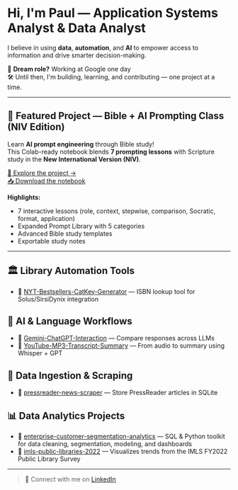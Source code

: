 # Hi, I'm Paul — Application Systems Analyst & Data Analyst

I believe in using **data**, **automation**, and **AI** to empower access to information and drive smarter decision-making.

🎯 **Dream role?** Working at Google one day  
🛠️ Until then, I'm building, learning, and contributing — one project at a time.

---

## 📖 Featured Project — Bible + AI Prompting Class (NIV Edition)

Learn **AI prompt engineering** through Bible study!  
This Colab-ready notebook blends **7 prompting lessons** with Scripture study in the **New International Version (NIV)**.

[🔗 Explore the project →](https://github.com/systemslibrarian/bible-ai-prompting-class)  
[📥 Download the notebook](https://github.com/systemslibrarian/bible-ai-prompting-class/blob/main/bible_ai_prompting_class_Lesson3_fixed.ipynb)

**Highlights:**
- 7 interactive lessons (role, context, stepwise, comparison, Socratic, format, application)
- Expanded Prompt Library with 5 categories
- Advanced Bible study templates
- Exportable study notes

---

## 🏛️ Library Automation Tools
- 🔗 [NYT-Bestsellers-CatKey-Generator](https://github.com/systemslibrarian/NYT-Bestsellers-CatKey-Generator) — ISBN lookup tool for Solus/SirsiDynix integration

## 🤖 AI & Language Workflows
- 🔗 [Gemini-ChatGPT-Interaction](https://github.com/systemslibrarian/Gemini-ChatGPT-Interaction) — Compare responses across LLMs
- 🔗 [YouTube-MP3-Transcript-Summary](https://github.com/systemslibrarian/YouTube-MP3-Transcript-Summary) — From audio to summary using Whisper + GPT

## 📰 Data Ingestion & Scraping
- 🔗 [pressreader-news-scraper](https://github.com/systemslibrarian/pressreader-news-scraper) — Store PressReader articles in SQLite

## 📊 Data Analytics Projects
- 🔗 [enterprise-customer-segmentation-analytics](https://github.com/systemslibrarian/enterprise-customer-segmentation-analytics) — SQL & Python toolkit for data cleaning, segmentation, modeling, and dashboards
- 🔗 [imls-public-libraries-2022](https://github.com/systemslibrarian/imls-public-libraries-2022) — Visualizes trends from the IMLS FY2022 Public Library Survey

---

> 💬 Connect with me on [LinkedIn](https://www.linkedin.com/in/systemslibrarian)

